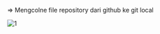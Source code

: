 => Mengcolne file repository dari github ke git local

![1](https://user-images.githubusercontent.com/47927755/71553418-f206e380-2a41-11ea-89d5-aaaca0d7dc5a.png)
